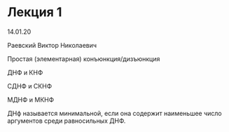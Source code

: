 # Лекция 1

14.01.20

Раевский Виктор Николаевич

Простая (элементарная) конъюнкция/дизъюнкция

ДНФ и КНФ

СДНФ и СКНФ

МДНФ и МКНФ

ДНф называется минимальной, если она содержит наименьшее число аргументов среди равносильных ДНФ.
